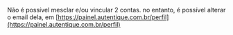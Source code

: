 Não é possível mesclar e/ou vincular 2 contas. no entanto, é possível alterar o email dela, em [https://painel.autentique.com.br/perfil](https://painel.autentique.com.br/perfil)